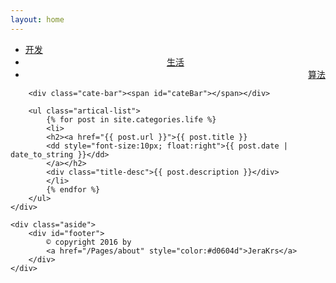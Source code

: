 ```yaml
---
layout: home
---
```


<div class="index-content life">
	<div class="section">
		<ul class="artical-cate">
			<li><a href="/"><span>开发</span></a></li>
			<li class="on" style="text-align:center"><a href="/Pages/life"><span>生活</span></a></li>
			<li style="text-align:right"><a href="/Pages/algorithm"><span>算法</span></a></li>
		</ul>

		<div class="cate-bar"><span id="cateBar"></span></div>

		<ul class="artical-list">
			{% for post in site.categories.life %}
			<li>
			<h2><a href="{{ post.url }}">{{ post.title }}
			<dd style="font-size:10px; float:right">{{ post.date | date_to_string }}</dd>
			</a></h2>
			<div class="title-desc">{{ post.description }}</div>
			</li>
			{% endfor %}
		</ul>
	</div>

	<div class="aside">
		<div id="footer">
			© copyright 2016 by 
			<a href="/Pages/about" style="color:#d0604d">JeraKrs</a>
		</div>
	</div>
</div>
